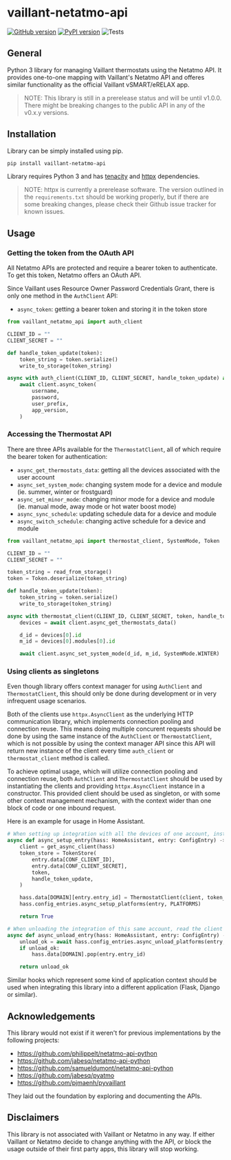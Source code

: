 # vaillant-netatmo-api

[![GitHub version](https://badge.fury.io/gh/MislavMandaric%2Fvaillant-netatmo-api.svg)](https://badge.fury.io/gh/MislavMandaric%2Fvaillant-netatmo-api)
[![PyPI version](https://badge.fury.io/py/vaillant-netatmo-api.svg)](https://badge.fury.io/py/vaillant-netatmo-api)
![Tests](https://github.com/MislavMandaric/vaillant-netatmo-api/actions/workflows/tests.yml/badge.svg)


## General

Python 3 library for managing Vaillant thermostats using the Netatmo API. It provides one-to-one mapping with Vaillant's Netatmo API and offeres similar functionality as the official Vaillant vSMART/eRELAX app.

> NOTE: This library is still in a prerelease status and will be until v1.0.0. There might be breaking changes to the public API in any of the v0.x.y versions.

## Installation

Library can be simply installed using pip.

```bash
pip install vaillant-netatmo-api
```

Library requires Python 3 and has [tenacity](https://github.com/jd/tenacity) and [httpx](https://github.com/encode/httpx) dependencies.

> NOTE: httpx is currently a prerelease software. The version outlined in the `requirements.txt` should be working properly, but if there are some breaking changes, please check their Github issue tracker for known issues.

## Usage

### Getting the token from the OAuth API

All Netatmo APIs are protected and require a bearer token to authenticate. To get this token, Netatmo offers an OAuth API.

Since Vaillant uses Resource Owner Password Credentials Grant, there is only one method in the `AuthClient` API:

* `async_token`: getting a bearer token and storing it in the token store

```python
from vaillant_netatmo_api import auth_client

CLIENT_ID = ""
CLIENT_SECRET = ""

def handle_token_update(token):
    token_string = token.serialize()
    write_to_storage(token_string)

async with auth_client(CLIENT_ID, CLIENT_SECRET, handle_token_update) as client:
    await client.async_token(
        username,
        password,
        user_prefix,
        app_version,
    )
```

### Accessing the Thermostat API

There are three APIs available for the `ThermostatClient`, all of which require the bearer token for authentication:

* `async_get_thermostats_data`: getting all the devices associated with the user account
* `async_set_system_mode`: changing system mode for a device and module (ie. summer, winter or frostguard)
* `async_set_minor_mode`: changing minor mode for a device and module (ie. manual mode, away mode or hot water boost mode)
* `async_sync_schedule`: updating schedule data for a device and module
* `async_switch_schedule`: changing active schedule for a device and module

```python
from vaillant_netatmo_api import thermostat_client, SystemMode, Token

CLIENT_ID = ""
CLIENT_SECRET = ""

token_string = read_from_storage()
token = Token.deserialize(token_string)

def handle_token_update(token):
    token_string = token.serialize()
    write_to_storage(token_string)

async with thermostat_client(CLIENT_ID, CLIENT_SECRET, token, handle_token_update) as client:
    devices = await client.async_get_thermostats_data()

    d_id = devices[0].id
    m_id = devices[0].modules[0].id

    await client.async_set_system_mode(d_id, m_id, SystemMode.WINTER)
```

### Using clients as singletons

Even though library offers context manager for using `AuthClient` and `ThermostatClient`, this should only be done during development or in very infrequent usage scenarios.

Both of the clients use `httpx.AsyncClient` as the underlying HTTP communication library, which implements connection pooling and connection reuse. This means doing multiple concurent requests should be done by using the same instance of the `AuthClient` or `ThermostatClient`, which is not possible by using the context manager API since this API will return new instance of the client every time `auth_client` or `thermostat_client` method is called.

To achieve optimal usage, which will utilize connection pooling and connection reuse, both `AuthClient` and `ThermostatClient` should be used by instantiating the clients and providing `httpx.AsyncClient` instance in a constructor. This provided client should be used as singleton, or with some other context management mechanism, with the context wider than one block of code or one inbound request.

Here is an example for usage in Home Assistant.

```python
# When setting up integration with all the devices of one account, instantiate and store the client in a configuration memory store
async def async_setup_entry(hass: HomeAssistant, entry: ConfigEntry) -> bool:
    client = get_async_client(hass)
    token_store = TokenStore(
        entry.data[CONF_CLIENT_ID],
        entry.data[CONF_CLIENT_SECRET],
        token,
        handle_token_update,
    )

    hass.data[DOMAIN][entry.entry_id] = ThermostatClient(client, token_store)
    hass.config_entries.async_setup_platforms(entry, PLATFORMS)

    return True

# When unloading the integration of this same account, read the client and close it manually
async def async_unload_entry(hass: HomeAssistant, entry: ConfigEntry) -> bool:
    unload_ok = await hass.config_entries.async_unload_platforms(entry, PLATFORMS)
    if unload_ok:
        hass.data[DOMAIN].pop(entry.entry_id)

    return unload_ok
```

Similar hooks which represent some kind of application context should be used when integrating this library into a different application (Flask, Django or similar).

## Acknowledgements

This library would not exist if it weren't for previous implementations by the following projects:

* https://github.com/philippelt/netatmo-api-python
* https://github.com/jabesq/netatmo-api-python
* https://github.com/samueldumont/netatmo-api-python
* https://github.com/jabesq/pyatmo
* https://github.com/pjmaenh/pyvaillant

They laid out the foundation by exploring and documenting the APIs.

## Disclaimers

This library is not associated with Vaillant or Netatmo in any way. If either Vaillant or Netatmo decide to change anything with the API, or block the usage outside of their first party apps, this library will stop working.
